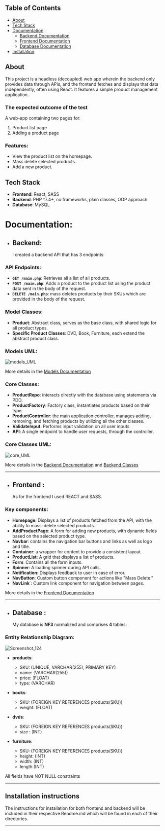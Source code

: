 
## Table of Contents

- [About](#about)
- [Tech Stack](#tech_stack)
- [Documentation](#documentation):
  - [Backend Documentation](#backend)
  - [Frontend Documentation](#frontend)
  - [Database Documentation](#database)
- [Installation](#installation-instructions)

## About <a name = "about"></a>

This project is a headless (decoupled) web app wherein the backend only provides data through APIs, and the frontend fetches and displays that data independently, often using React. It features a simple product management application.

### The expected outcome of the test

A web-app containing two pages for:

1. Product list page
2. Adding a product page

### Features: <a name = "features"></a>

- View the product list on the homepage.
- Mass delete selected products.
- Add a new product.

## Tech Stack <a name = "tech_stack"></a>

- **Frontend**: React, SASS
- **Backend**: PHP ^7.4+, no frameworks, plain classes, OOP approach
- **Database**: MySQL

# Documentation<a name = "documentation"></a>:

- ## Backend:<a name= "backend"></a>

  I created a backend API that has 3 endpoints:

### API Endpoints:

- **`GET /main.php`**: Retrieves all a list of all products.
- **`POST /main.php`**: Adds a product to the product list using the product data sent in the body of the request.
- **`DELETE /main.php`**: mass deletes products by their SKUs which are provided in the body of the request.

### **Model Classes**:

- **Product**: Abstract class, serves as the base class, with shared logic for all product types.
- **Specific Product Classes**: DVD, Book, Furniture, each extend the abstract product class.

### Models UML:

  ![models_UML](https://github.com/user-attachments/assets/0ab598be-b481-4902-ae90-4e0a5dc5f613)

More details in the [Models Documentation](./backend/src/models/README.md)

### **Core Classes**:

- **ProductRepo**: interacts directly with the database using statements via PDO.
- **ProductFactory**: Factory class, instantiates products based on their type.
- **ProductController**: the main application controller, manages adding, removing, and fetching products by utilizing all the other classes.
- **ValidateInput**: Performs input validation on all user inputs.
- **API**: A single endpoint to handle user requests, through the controller.

### Core Classes UML:

  ![core_UML](https://github.com/user-attachments/assets/27d25cea-3ce0-4993-952e-58e217cd12eb)

More details in the [Backend Documentation](./backend/README.md) and [Backend Classes](./backend/src/README.md)

<hr>

- ## Frontend <a name= "frontend"></a>:

  As for the frontend I used REACT and SASS.

### Key components:

  - **Homepage**: Displays a list of products fetched from the API, with the ability to mass-delete selected products.
  - **AddProductPage**: A form for adding new products, with dynamic fields based on the selected product type.
  - **Navbar**: contains the navigation bar buttons and links as well as logo and title.
  - **Container**: a wrapper for content to provide a consistent layout.
  - **ProductList**: A grid that displays a list of products.
  - **Form**: Contains all the form inputs.
  - **Spinner**: A loading spinner during API calls.
  - **Notification**: Displays feedback to user in case of error.
  - **NavButton**: Custom button component for actions like "Mass Delete."
  - **NavLink**`: Custom link component for navigation between pages.

More details in the [Frontend Documentation](./frontend/README.md)

<hr>

- ## Database <a name = "database"></a>:

  My database is **NF3** normalized and comprises **4** tables:

### Entity Relationship Diagram:

  ![Screenshot_124](https://github.com/user-attachments/assets/a33be4a4-f72d-4b52-aaf3-afd0bc2041b5)

  - **products**:

    - SKU: (UNIQUE, VARCHAR(255), PRIMARY KEY)
    - name: (VARCHAR(255))
    - price: (FLOAT)
    - type: (VARCHAR)

  - **books**:
    - SKU: (FOREIGN KEY REFERENCES products(SKU))
    - weight: (FLOAT)
  - **dvds**:
    - SKU: (FOREIGN KEY REFERENCES products(SKU))
    - size : (INT)
  - **furniture**:
    - SKU: (FOREIGN KEY REFERENCES products(SKU))
    - height: (INT)
    - width: (INT)
    - length (INT)

  All fields have NOT NULL constraints

<hr>

## Installation instructions <a name = "installation_instructions"></a>

The instructions for installation for both frontend and backend will be included in their respective Readme.md which will be found in each of their directories.

<hr>
